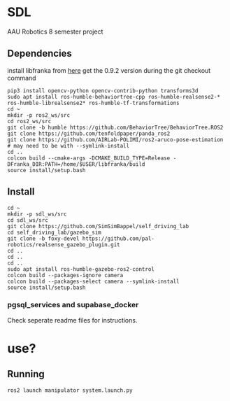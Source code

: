 # SDL
AAU Robotics 8 semester project

## Dependencies
install libfranka from [here](https://frankaemika.github.io/docs/installation_linux.html)
get the 0.9.2 version during the git checkout command
```
pip3 install opencv-python opencv-contrib-python transforms3d
sudo apt install ros-humble-behaviortree-cpp ros-humble-realsense2-* ros-humble-librealsense2* ros-humble-tf-transformations
cd ~
mkdir -p ros2_ws/src
cd ros2_ws/src
git clone -b humble https://github.com/BehaviorTree/BehaviorTree.ROS2
git clone https://github.com/tenfoldpaper/panda_ros2
git clone https://github.com/AIRLab-POLIMI/ros2-aruco-pose-estimation # may need to be with --symlink-install
cd ..
colcon build --cmake-args -DCMAKE_BUILD_TYPE=Release -DFranka_DIR:PATH=/home/$USER/libfranka/build
source install/setup.bash
```

## Install
```
cd ~
mkdir -p sdl_ws/src
cd sdl_ws/src
git clone https://github.com/SimSimBappel/self_driving_lab
cd self_driving_lab/gazebo_sim
git clone -b foxy-devel https://github.com/pal-robotics/realsense_gazebo_plugin.git
cd ..
cd ..
cd ..
sudo apt install ros-humble-gazebo-ros2-control
colcon build --packages-ignore camera
colcon build --packages-select camera --symlink-install
source install/setup.bash
```

### pgsql_services and supabase_docker
Check seperate readme files for instructions. 


# use?
## Running
```
ros2 launch manipulator system.launch.py
```


